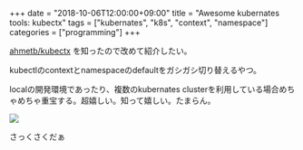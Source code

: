 +++
date = "2018-10-06T12:00:00+09:00"
title = "Awesome kubernates tools: kubectx"
tags = ["kubernates", "k8s", "context", "namespace"]
categories = ["programming"]
+++

[ahmetb/kubectx](https://github.com/ahmetb/kubectx) を知ったので改めて紹介したい。

kubectlのcontextとnamespaceのdefaultをガシガシ切り替えるやつ。

localの開発環境であったり、複数のkubernates clusterを利用している場合めちゃめちゃ重宝する。超嬉しい。知って嬉しい。たまらん。

![](/images/blog/2018/10/06/kubectx.gif)

さっくさくだぁ
